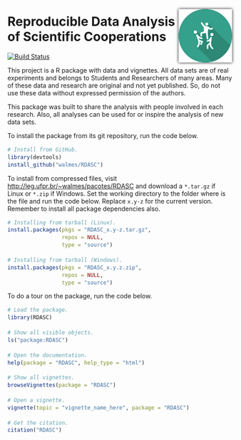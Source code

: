<img src="https://raw.githubusercontent.com/walmes/RDASC/master/vignettes/config/logo.png" width="120px" align="right" display="block" style="padding-top: 2em; -webkit-filter: drop-shadow(0px 0px 3px #111);">

Reproducible Data Analysis of Scientific Cooperations
=====================================================

[![Build Status](https://travis-ci.org/walmes/RDASC.svg?branch=master)](https://travis-ci.org/walmes/RDASC)

This project is a R package with data and vignettes. All data sets are
of real experiments and belongs to Students and Researchers of many
areas. Many of these data and research are original and not yet
published. So, do not use these data without expressed permission of the
authors.

This package was built to share the analysis with people involved in
each research. Also, all analyses can be used for or inspire the
analysis of new data sets.

To install the package from its git repository, run the code below.

```r
# Install from GitHub.
library(devtools)
install_github("walmes/RDASC")
```

To install from compressed files, visit
<http://leg.ufpr.br/~walmes/pacotes/RDASC> and download a `*.tar.gz` if
Linux or `*.zip` if Windows. Set the working directory to the folder
where is the file and run the code below. Replace `x.y-z` for the
current version. Remember to install all package dependencies also.

```r
# Installing from tarball (Linux).
install.packages(pkgs = "RDASC_x.y-z.tar.gz",
                 repos = NULL,
                 type = "source")

# Installing from tarball (Windows).
install.packages(pkgs = "RDASC_x.y.z.zip",
                 repos = NULL,
                 type = "source")
```

To do a tour on the package, run the code below.

```r
# Load the package.
library(RDASC)

# Show all visible objects.
ls("package:RDASC")

# Open the documentation.
help(package = "RDASC", help_type = "html")

# Show all vignettes.
browseVignettes(package = "RDASC")

# Open a vignette.
vignette(topic = "vignette_name_here", package = "RDASC")

# Get the citation.
citation("RDASC")
```
